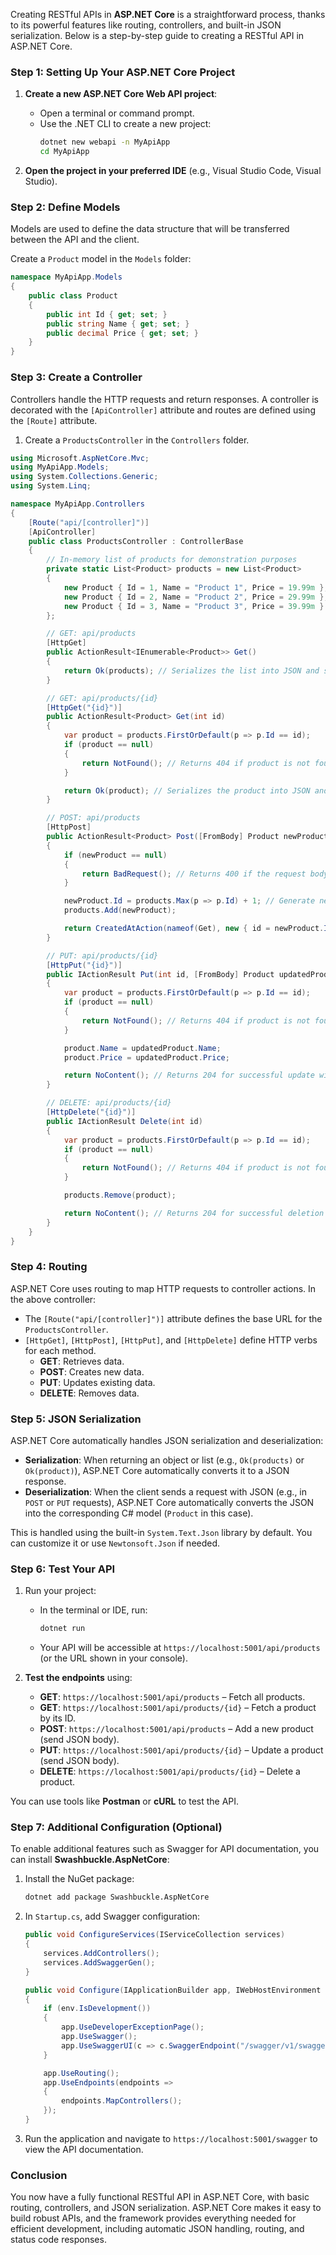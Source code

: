 Creating RESTful APIs in **ASP.NET Core** is a straightforward process, thanks to its powerful features like routing, controllers, and built-in JSON serialization. Below is a step-by-step guide to creating a RESTful API in ASP.NET Core.

### Step 1: Setting Up Your ASP.NET Core Project

1. **Create a new ASP.NET Core Web API project**:
   - Open a terminal or command prompt.
   - Use the .NET CLI to create a new project:
     ```bash
     dotnet new webapi -n MyApiApp
     cd MyApiApp
     ```

2. **Open the project in your preferred IDE** (e.g., Visual Studio Code, Visual Studio).

### Step 2: Define Models
Models are used to define the data structure that will be transferred between the API and the client.

Create a `Product` model in the `Models` folder:

```csharp
namespace MyApiApp.Models
{
    public class Product
    {
        public int Id { get; set; }
        public string Name { get; set; }
        public decimal Price { get; set; }
    }
}
```

### Step 3: Create a Controller

Controllers handle the HTTP requests and return responses. A controller is decorated with the `[ApiController]` attribute and routes are defined using the `[Route]` attribute.

1. Create a `ProductsController` in the `Controllers` folder.

```csharp
using Microsoft.AspNetCore.Mvc;
using MyApiApp.Models;
using System.Collections.Generic;
using System.Linq;

namespace MyApiApp.Controllers
{
    [Route("api/[controller]")]
    [ApiController]
    public class ProductsController : ControllerBase
    {
        // In-memory list of products for demonstration purposes
        private static List<Product> products = new List<Product>
        {
            new Product { Id = 1, Name = "Product 1", Price = 19.99m },
            new Product { Id = 2, Name = "Product 2", Price = 29.99m },
            new Product { Id = 3, Name = "Product 3", Price = 39.99m }
        };

        // GET: api/products
        [HttpGet]
        public ActionResult<IEnumerable<Product>> Get()
        {
            return Ok(products); // Serializes the list into JSON and sends it as a response
        }

        // GET: api/products/{id}
        [HttpGet("{id}")]
        public ActionResult<Product> Get(int id)
        {
            var product = products.FirstOrDefault(p => p.Id == id);
            if (product == null)
            {
                return NotFound(); // Returns 404 if product is not found
            }

            return Ok(product); // Serializes the product into JSON and sends it as a response
        }

        // POST: api/products
        [HttpPost]
        public ActionResult<Product> Post([FromBody] Product newProduct)
        {
            if (newProduct == null)
            {
                return BadRequest(); // Returns 400 if the request body is invalid
            }

            newProduct.Id = products.Max(p => p.Id) + 1; // Generate new ID
            products.Add(newProduct);

            return CreatedAtAction(nameof(Get), new { id = newProduct.Id }, newProduct); // Returns 201 with the created product
        }

        // PUT: api/products/{id}
        [HttpPut("{id}")]
        public IActionResult Put(int id, [FromBody] Product updatedProduct)
        {
            var product = products.FirstOrDefault(p => p.Id == id);
            if (product == null)
            {
                return NotFound(); // Returns 404 if product is not found
            }

            product.Name = updatedProduct.Name;
            product.Price = updatedProduct.Price;

            return NoContent(); // Returns 204 for successful update with no content
        }

        // DELETE: api/products/{id}
        [HttpDelete("{id}")]
        public IActionResult Delete(int id)
        {
            var product = products.FirstOrDefault(p => p.Id == id);
            if (product == null)
            {
                return NotFound(); // Returns 404 if product is not found
            }

            products.Remove(product);

            return NoContent(); // Returns 204 for successful deletion with no content
        }
    }
}
```

### Step 4: Routing
ASP.NET Core uses routing to map HTTP requests to controller actions. In the above controller:
- The `[Route("api/[controller]")]` attribute defines the base URL for the `ProductsController`.
- `[HttpGet]`, `[HttpPost]`, `[HttpPut]`, and `[HttpDelete]` define HTTP verbs for each method.
  - **GET**: Retrieves data.
  - **POST**: Creates new data.
  - **PUT**: Updates existing data.
  - **DELETE**: Removes data.

### Step 5: JSON Serialization
ASP.NET Core automatically handles JSON serialization and deserialization:
- **Serialization**: When returning an object or list (e.g., `Ok(products)` or `Ok(product)`), ASP.NET Core automatically converts it to a JSON response.
- **Deserialization**: When the client sends a request with JSON (e.g., in `POST` or `PUT` requests), ASP.NET Core automatically converts the JSON into the corresponding C# model (`Product` in this case).

This is handled using the built-in `System.Text.Json` library by default. You can customize it or use `Newtonsoft.Json` if needed.

### Step 6: Test Your API
1. Run your project:
   - In the terminal or IDE, run:
     ```bash
     dotnet run
     ```
   - Your API will be accessible at `https://localhost:5001/api/products` (or the URL shown in your console).

2. **Test the endpoints** using:
   - **GET**: `https://localhost:5001/api/products` – Fetch all products.
   - **GET**: `https://localhost:5001/api/products/{id}` – Fetch a product by its ID.
   - **POST**: `https://localhost:5001/api/products` – Add a new product (send JSON body).
   - **PUT**: `https://localhost:5001/api/products/{id}` – Update a product (send JSON body).
   - **DELETE**: `https://localhost:5001/api/products/{id}` – Delete a product.

You can use tools like **Postman** or **cURL** to test the API.

### Step 7: Additional Configuration (Optional)
To enable additional features such as Swagger for API documentation, you can install **Swashbuckle.AspNetCore**:

1. Install the NuGet package:
   ```bash
   dotnet add package Swashbuckle.AspNetCore
   ```

2. In `Startup.cs`, add Swagger configuration:

   ```csharp
   public void ConfigureServices(IServiceCollection services)
   {
       services.AddControllers();
       services.AddSwaggerGen();
   }

   public void Configure(IApplicationBuilder app, IWebHostEnvironment env)
   {
       if (env.IsDevelopment())
       {
           app.UseDeveloperExceptionPage();
           app.UseSwagger();
           app.UseSwaggerUI(c => c.SwaggerEndpoint("/swagger/v1/swagger.json", "My API V1"));
       }

       app.UseRouting();
       app.UseEndpoints(endpoints =>
       {
           endpoints.MapControllers();
       });
   }
   ```

3. Run the application and navigate to `https://localhost:5001/swagger` to view the API documentation.

### Conclusion
You now have a fully functional RESTful API in ASP.NET Core, with basic routing, controllers, and JSON serialization. ASP.NET Core makes it easy to build robust APIs, and the framework provides everything needed for efficient development, including automatic JSON handling, routing, and status code responses.